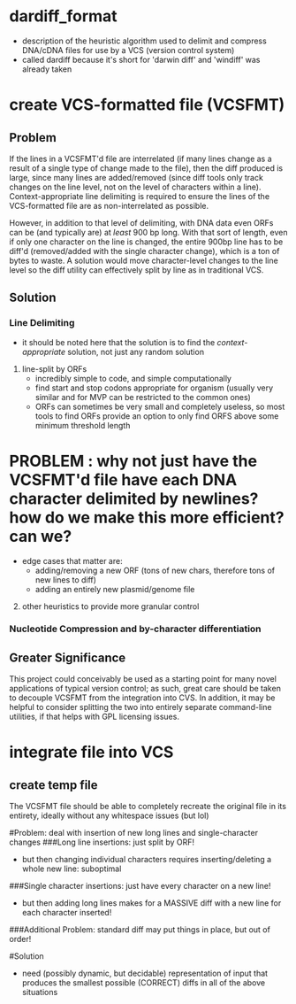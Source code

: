 dardiff_format
==============
* description of the heuristic algorithm used to delimit and compress DNA/cDNA files for use by a VCS (version control system)
* called dardiff because it's short for 'darwin diff' and 'windiff' was already taken
# create VCS-formatted file (VCSFMT)

## Problem
If the lines in a VCSFMT'd file are interrelated (if many lines change as a result of a single type of change made to the file), then the diff produced is large, since many lines are added/removed (since diff tools only track changes on the line level, not on the level of characters within a line). Context-appropriate line delimiting is required to ensure the lines of the VCS-formatted file are as non-interrelated as possible.

However, in addition to that level of delimiting, with DNA data even ORFs can be (and typically are) at *least* 900 bp long. With that sort of length, even if only one character on the line is changed, the entire 900bp line has to be diff'd (removed/added with the single character change), which is a ton of bytes to waste. A solution would move character-level changes to the line level so the diff utility can effectively split by line as in traditional VCS.
## Solution

### Line Delimiting
* it should be noted here that the solution is to find the *context-appropriate* solution, not just any random solution
1. line-split by ORFs
	* incredibly simple to code, and simple computationally
	* find start and stop codons appropriate for organism (usually very similar and for MVP can be restricted to the common ones)
	* ORFs can sometimes be very small and completely useless, so most tools to find ORFs provide an option to only find ORFS above some minimum threshold length

# **PROBLEM** : why not just have the VCSFMT'd file have each DNA character delimited by newlines? how do we make this more efficient? can we?
* edge cases that matter are:
	* adding/removing a new ORF (tons of new chars, therefore tons of new lines to diff)
	* adding an entirely new plasmid/genome file
2. other heuristics to provide more granular control

### Nucleotide Compression and by-character differentiation

## Greater Significance
This project could conceivably be used as a starting point for many novel applications of typical version control; as such, great care should be taken to decouple VCSFMT from the integration into CVS. In addition, it may be helpful to consider splitting the two into entirely separate command-line utilities, if that helps with GPL licensing issues.

# integrate file into VCS

## create temp file
The VCSFMT file should be able to completely recreate the original file in its entirety, ideally without any whitespace issues (but lol)


#Problem: deal with insertion of new long lines and single-character changes
###Long line insertions: just split by ORF!
* but then changing individual characters requires inserting/deleting a whole new line: suboptimal

###Single character insertions: just have every character on a new line!
* but then adding long lines makes for a MASSIVE diff with a new line for each character inserted!

###Additional Problem: standard diff may put things in place, but out of order!

#Solution
* need (possibly dynamic, but decidable) representation of input that produces the smallest possible (CORRECT) diffs in all of the above situations
